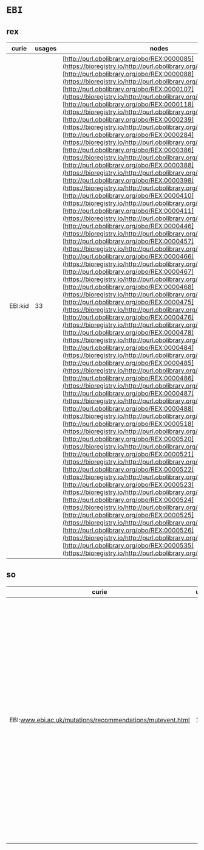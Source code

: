 # `EBI`

## rex

| curie   |   usages | nodes                                                                                                                                                                                                                                                                                                                                                                                                                                                                                                                                                                                                                                                                                                                                                                                                                                                                                                                                                                                                                                                                                                                                                                                                                                                                                                                                                                                                                                                                                                                                                                                                                                                                                                                                                                                                                                                                                                                                                                                                                                                                                                                                                                                                                                                                                                                                                                                                                                                                                                                                                                                                                                                                                                                                                                                                                                                                                                                                                                                                                                                                                                                                                                                                                                                                                                                                                                                                                                                                                                                                                                                                                                                                                                                                                                                                                                                                           |
|---------|----------|---------------------------------------------------------------------------------------------------------------------------------------------------------------------------------------------------------------------------------------------------------------------------------------------------------------------------------------------------------------------------------------------------------------------------------------------------------------------------------------------------------------------------------------------------------------------------------------------------------------------------------------------------------------------------------------------------------------------------------------------------------------------------------------------------------------------------------------------------------------------------------------------------------------------------------------------------------------------------------------------------------------------------------------------------------------------------------------------------------------------------------------------------------------------------------------------------------------------------------------------------------------------------------------------------------------------------------------------------------------------------------------------------------------------------------------------------------------------------------------------------------------------------------------------------------------------------------------------------------------------------------------------------------------------------------------------------------------------------------------------------------------------------------------------------------------------------------------------------------------------------------------------------------------------------------------------------------------------------------------------------------------------------------------------------------------------------------------------------------------------------------------------------------------------------------------------------------------------------------------------------------------------------------------------------------------------------------------------------------------------------------------------------------------------------------------------------------------------------------------------------------------------------------------------------------------------------------------------------------------------------------------------------------------------------------------------------------------------------------------------------------------------------------------------------------------------------------------------------------------------------------------------------------------------------------------------------------------------------------------------------------------------------------------------------------------------------------------------------------------------------------------------------------------------------------------------------------------------------------------------------------------------------------------------------------------------------------------------------------------------------------------------------------------------------------------------------------------------------------------------------------------------------------------------------------------------------------------------------------------------------------------------------------------------------------------------------------------------------------------------------------------------------------------------------------------------------------------------------------------------------------|
| EBI:kid |       33 | [http://purl.obolibrary.org/obo/REX:0000085](https://bioregistry.io/http://purl.obolibrary.org/obo/REX:0000085), [http://purl.obolibrary.org/obo/REX:0000088](https://bioregistry.io/http://purl.obolibrary.org/obo/REX:0000088), [http://purl.obolibrary.org/obo/REX:0000107](https://bioregistry.io/http://purl.obolibrary.org/obo/REX:0000107), [http://purl.obolibrary.org/obo/REX:0000118](https://bioregistry.io/http://purl.obolibrary.org/obo/REX:0000118), [http://purl.obolibrary.org/obo/REX:0000239](https://bioregistry.io/http://purl.obolibrary.org/obo/REX:0000239), [http://purl.obolibrary.org/obo/REX:0000284](https://bioregistry.io/http://purl.obolibrary.org/obo/REX:0000284), [http://purl.obolibrary.org/obo/REX:0000386](https://bioregistry.io/http://purl.obolibrary.org/obo/REX:0000386), [http://purl.obolibrary.org/obo/REX:0000388](https://bioregistry.io/http://purl.obolibrary.org/obo/REX:0000388), [http://purl.obolibrary.org/obo/REX:0000398](https://bioregistry.io/http://purl.obolibrary.org/obo/REX:0000398), [http://purl.obolibrary.org/obo/REX:0000410](https://bioregistry.io/http://purl.obolibrary.org/obo/REX:0000410), [http://purl.obolibrary.org/obo/REX:0000411](https://bioregistry.io/http://purl.obolibrary.org/obo/REX:0000411), [http://purl.obolibrary.org/obo/REX:0000446](https://bioregistry.io/http://purl.obolibrary.org/obo/REX:0000446), [http://purl.obolibrary.org/obo/REX:0000457](https://bioregistry.io/http://purl.obolibrary.org/obo/REX:0000457), [http://purl.obolibrary.org/obo/REX:0000466](https://bioregistry.io/http://purl.obolibrary.org/obo/REX:0000466), [http://purl.obolibrary.org/obo/REX:0000467](https://bioregistry.io/http://purl.obolibrary.org/obo/REX:0000467), [http://purl.obolibrary.org/obo/REX:0000468](https://bioregistry.io/http://purl.obolibrary.org/obo/REX:0000468), [http://purl.obolibrary.org/obo/REX:0000475](https://bioregistry.io/http://purl.obolibrary.org/obo/REX:0000475), [http://purl.obolibrary.org/obo/REX:0000476](https://bioregistry.io/http://purl.obolibrary.org/obo/REX:0000476), [http://purl.obolibrary.org/obo/REX:0000478](https://bioregistry.io/http://purl.obolibrary.org/obo/REX:0000478), [http://purl.obolibrary.org/obo/REX:0000484](https://bioregistry.io/http://purl.obolibrary.org/obo/REX:0000484), [http://purl.obolibrary.org/obo/REX:0000485](https://bioregistry.io/http://purl.obolibrary.org/obo/REX:0000485), [http://purl.obolibrary.org/obo/REX:0000486](https://bioregistry.io/http://purl.obolibrary.org/obo/REX:0000486), [http://purl.obolibrary.org/obo/REX:0000487](https://bioregistry.io/http://purl.obolibrary.org/obo/REX:0000487), [http://purl.obolibrary.org/obo/REX:0000488](https://bioregistry.io/http://purl.obolibrary.org/obo/REX:0000488), [http://purl.obolibrary.org/obo/REX:0000518](https://bioregistry.io/http://purl.obolibrary.org/obo/REX:0000518), [http://purl.obolibrary.org/obo/REX:0000520](https://bioregistry.io/http://purl.obolibrary.org/obo/REX:0000520), [http://purl.obolibrary.org/obo/REX:0000521](https://bioregistry.io/http://purl.obolibrary.org/obo/REX:0000521), [http://purl.obolibrary.org/obo/REX:0000522](https://bioregistry.io/http://purl.obolibrary.org/obo/REX:0000522), [http://purl.obolibrary.org/obo/REX:0000523](https://bioregistry.io/http://purl.obolibrary.org/obo/REX:0000523), [http://purl.obolibrary.org/obo/REX:0000524](https://bioregistry.io/http://purl.obolibrary.org/obo/REX:0000524), [http://purl.obolibrary.org/obo/REX:0000525](https://bioregistry.io/http://purl.obolibrary.org/obo/REX:0000525), [http://purl.obolibrary.org/obo/REX:0000526](https://bioregistry.io/http://purl.obolibrary.org/obo/REX:0000526), [http://purl.obolibrary.org/obo/REX:0000535](https://bioregistry.io/http://purl.obolibrary.org/obo/REX:0000535) |
## so

| curie                                                     |   usages | nodes                                                                                                                                                                                                                                                                                                                                                                                                                                                                                                                                                                                                                                                                                                                                                                                                                                                                                                                                                                                                                                                                                                                                                                                                                                                                                                                                                                                                                                                                                                                                                                                                                                                                                                                                                                                                                                          |
|-----------------------------------------------------------|----------|------------------------------------------------------------------------------------------------------------------------------------------------------------------------------------------------------------------------------------------------------------------------------------------------------------------------------------------------------------------------------------------------------------------------------------------------------------------------------------------------------------------------------------------------------------------------------------------------------------------------------------------------------------------------------------------------------------------------------------------------------------------------------------------------------------------------------------------------------------------------------------------------------------------------------------------------------------------------------------------------------------------------------------------------------------------------------------------------------------------------------------------------------------------------------------------------------------------------------------------------------------------------------------------------------------------------------------------------------------------------------------------------------------------------------------------------------------------------------------------------------------------------------------------------------------------------------------------------------------------------------------------------------------------------------------------------------------------------------------------------------------------------------------------------------------------------------------------------|
| EBI:www.ebi.ac.uk/mutations/recommendations/mutevent.html |       16 | [http://purl.obolibrary.org/obo/SO:0001568](https://bioregistry.io/http://purl.obolibrary.org/obo/SO:0001568), [http://purl.obolibrary.org/obo/SO:0001569](https://bioregistry.io/http://purl.obolibrary.org/obo/SO:0001569), [http://purl.obolibrary.org/obo/SO:0001573](https://bioregistry.io/http://purl.obolibrary.org/obo/SO:0001573), [http://purl.obolibrary.org/obo/SO:0001576](https://bioregistry.io/http://purl.obolibrary.org/obo/SO:0001576), [http://purl.obolibrary.org/obo/SO:0001580](https://bioregistry.io/http://purl.obolibrary.org/obo/SO:0001580), [http://purl.obolibrary.org/obo/SO:0001582](https://bioregistry.io/http://purl.obolibrary.org/obo/SO:0001582), [http://purl.obolibrary.org/obo/SO:0001583](https://bioregistry.io/http://purl.obolibrary.org/obo/SO:0001583), [http://purl.obolibrary.org/obo/SO:0001585](https://bioregistry.io/http://purl.obolibrary.org/obo/SO:0001585), [http://purl.obolibrary.org/obo/SO:0001586](https://bioregistry.io/http://purl.obolibrary.org/obo/SO:0001586), [http://purl.obolibrary.org/obo/SO:0001598](https://bioregistry.io/http://purl.obolibrary.org/obo/SO:0001598), [http://purl.obolibrary.org/obo/SO:0001604](https://bioregistry.io/http://purl.obolibrary.org/obo/SO:0001604), [http://purl.obolibrary.org/obo/SO:0001605](https://bioregistry.io/http://purl.obolibrary.org/obo/SO:0001605), [http://purl.obolibrary.org/obo/SO:0001606](https://bioregistry.io/http://purl.obolibrary.org/obo/SO:0001606), [http://purl.obolibrary.org/obo/SO:0001609](https://bioregistry.io/http://purl.obolibrary.org/obo/SO:0001609), [http://purl.obolibrary.org/obo/SO:0001617](https://bioregistry.io/http://purl.obolibrary.org/obo/SO:0001617), [http://purl.obolibrary.org/obo/SO:0001819](https://bioregistry.io/http://purl.obolibrary.org/obo/SO:0001819) |
